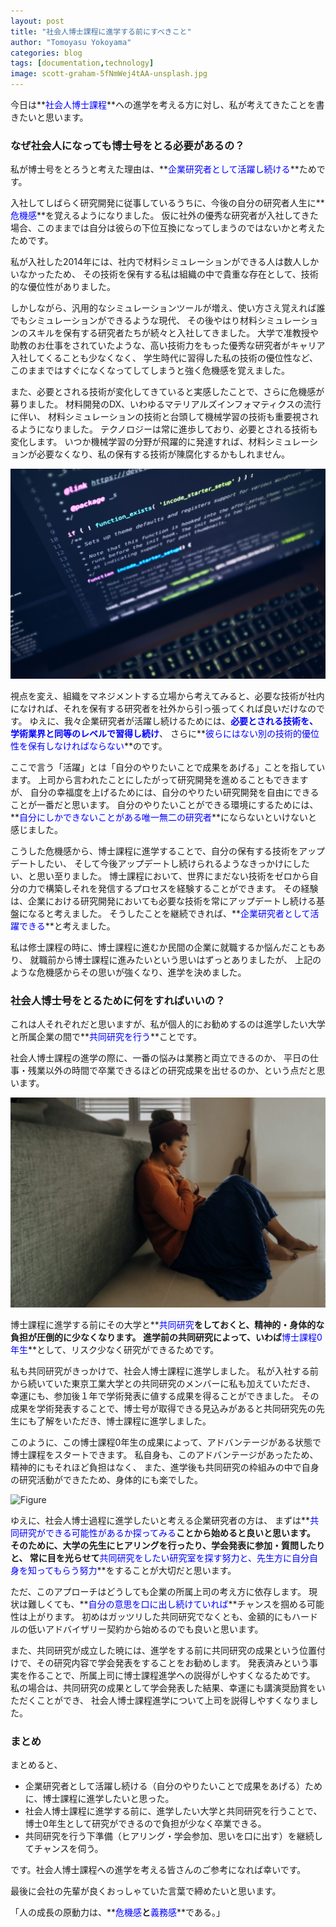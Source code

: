 ```yaml
---
layout: post
title: "社会人博士課程に進学する前にすべきこと"
author: "Tomoyasu Yokoyama"
categories: blog
tags: [documentation,technology]
image: scott-graham-5fNmWej4tAA-unsplash.jpg
---
```


今日は**<font color="Blue">社会人博士課程</font>**への進学を考える方に対し、私が考えてきたことを書きたいと思います。

### なぜ社会人になっても博士号をとる必要があるの？

私が博士号をとろうと考えた理由は、**<font color="Blue">企業研究者として活躍し続ける</font>**ためです。

入社してしばらく研究開発に従事しているうちに、今後の自分の研究者人生に**<font color="Blue">危機感</font>**を覚えるようになりました。
仮に社外の優秀な研究者が入社してきた場合、このままでは自分は彼らの下位互換になってしまうのではないかと考えたためです。

私が入社した2014年には、社内で材料シミュレーションができる人は数人しかいなかったため、
その技術を保有する私は組織の中で貴重な存在として、技術的な優位性がありました。

しかしながら、汎用的なシミュレーションツールが増え、使い方さえ覚えれば誰でもシミュレーションができるような現代、
その後やはり材料シミュレーションのスキルを保有する研究者たちが続々と入社してきました。
大学で准教授や助教のお仕事をされていたような、高い技術力をもった優秀な研究者がキャリア入社してくることも少なくなく、
学生時代に習得した私の技術の優位性など、このままではすぐになくなってしてしまうと強く危機感を覚えました。

また、必要とされる技術が変化してきていると実感したことで、さらに危機感が募りました。
材料開発のDX、いわゆるマテリアルズインフォマティクスの流行に伴い、
材料シミュレーションの技術と台頭して機械学習の技術も重要視されるようになりました。
テクノロジーは常に進歩しており、必要とされる技術も変化します。
いつか機械学習の分野が飛躍的に発達すれば、材料シミュレーションが必要なくなり、私の保有する技術が陳腐化するかもしれません。

![Figure](../assets/img/luca-bravo-XJXWbfSo2f0-unsplash.jpg)

視点を変え、組織をマネジメントする立場から考えてみると、必要な技術が社内になければ、それを保有する研究者を社外から引っ張ってくれば良いだけなのです。
ゆえに、我々企業研究者が活躍し続けるためには、**<font color="Blue">必要とされる技術を、学術業界と同等のレベルで習得し続け</font>**、
さらに**<font color="Blue">彼らにはない別の技術的優位性を保有しなければならない</font>**のです。

ここで言う「活躍」とは「自分のやりたいことで成果をあげる」ことを指しています。
上司から言われたことにしたがって研究開発を進めることもできますが、
自分の幸福度を上げるためには、自分のやりたい研究開発を自由にできることが一番だと思います。
自分のやりたいことができる環境にするためには、
**<font color="Blue">自分にしかできないことがある唯一無二の研究者</font>**にならないといけないと感じました。

こうした危機感から、博士課程に進学することで、自分の保有する技術をアップデートしたい、
そして今後アップデートし続けられるようなきっかけにしたい、と思い至りました。
博士課程において、世界にまだない技術をゼロから自分の力で構築しそれを発信するプロセスを経験することができます。
その経験は、企業における研究開発においても必要な技術を常にアップデートし続ける基盤になると考えました。
そうしたことを継続できれば、**<font color="Blue">企業研究者として活躍できる</font>**と考えました。

私は修士課程の時に、博士課程に進むか民間の企業に就職するか悩んだこともあり、
就職前から博士課程に進みたいという思いはずっとありましたが、
上記のような危機感からその思いが強くなり、進学を決めました。


### 社会人博士号をとるために何をすればいいの？

これは人それぞれだと思いますが、私が個人的にお勧めするのは進学したい大学と所属企業の間で**<font color="Blue">共同研究を行う</font>**ことです。

社会人博士課程の進学の際に、一番の悩みは業務と両立できるのか、
平日の仕事・残業以外の時間で卒業できるほどの研究成果を出せるのか、という点だと思います。

![Figure](../assets/img/joice-kelly-rXrMy7mXUEs-unsplash.jpg)

博士課程に進学する前にその大学と**<font color="Blue">共同研究</font>**をしておくと、精神的・身体的な負担が圧倒的に少なくなります。
進学前の共同研究によって、いわば**<font color="Blue">博士課程0年生</font>**として、リスク少なく研究ができるためです。

私も共同研究がきっかけで、社会人博士課程に進学しました。
私が入社する前から続いていた東京工業大学との共同研究のメンバーに私も加えていただき、
幸運にも、参加後１年で学術発表に値する成果を得ることができました。
その成果を学術発表することで、博士号が取得できる見込みがあると共同研究先の先生にも了解をいただき、博士課程に進学しました。

このように、この博士課程0年生の成果によって、アドバンテージがある状態で博士課程をスタートできます。
私自身も、このアドバンテージがあったため、精神的にもそれほど負担はなく、
また、進学後も共同研究の枠組みの中で自身の研究活動ができたため、身体的にも楽でした。

![Figure](../assets/img/thisisengineering-raeng-mF6gB6hV5OU-unsplash.jpg)

ゆえに、社会人博士過程に進学したいと考える企業研究者の方は、
まずは**<font color="Blue">共同研究ができる可能性があるか探ってみる</font>**ことから始めると良いと思います。
そのために、大学の先生にヒアリングを行ったり、学会発表に参加・質問したりと、
常に目を光らせて**<font color="Blue">共同研究をしたい研究室を探す努力と、先生方に自分自身を知ってもらう努力</font>**をすることが大切だと思います。

ただ、このアプローチはどうしても企業の所属上司の考え方に依存します。
現状は難しくても、**<font color="Blue">自分の意思を口に出し続けていれば</font>**チャンスを掴める可能性は上がります。
初めはガッツリした共同研究でなくとも、金額的にもハードルの低いアドバイザリー契約から始めるのでも良いと思います。

また、共同研究が成立した暁には、進学をする前に共同研究の成果という位置付けで、その研究内容で学会発表をすることをお勧めします。
発表済みという事実を作ることで、所属上司に博士課程進学への説得がしやすくなるためです。
私の場合は、共同研究の成果として学会発表した結果、幸運にも講演奨励賞をいただくことができ、
社会人博士課程進学について上司を説得しやすくなりました。

### まとめ

まとめると、

* 企業研究者として活躍し続ける（自分のやりたいことで成果をあげる）ために、博士課程に進学したいと思った。
* 社会人博士課程に進学する前に、進学したい大学と共同研究を行うことで、博士0年生として研究ができるので負担が少なく卒業できる。
* 共同研究を行う下準備（ヒアリング・学会参加、思いを口に出す）を継続してチャンスを伺う。

です。社会人博士課程への進学を考える皆さんのご参考になれば幸いです。

最後に会社の先輩が良くおっしゃていた言葉で締めたいと思います。

「人の成長の原動力は、**<font color="Blue">危機感</font>**と**<font color="Blue">義務感</font>**である。」